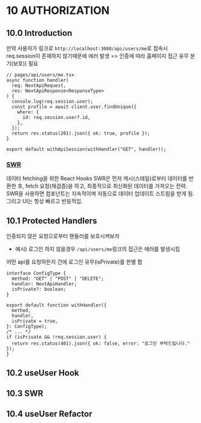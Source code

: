 # 10 AUTHORIZATION

## 10.0 Introduction

만약 사용자가 링크로 `http://localhost:3000/api/users/me`로 접속시 req.session이 존재하지 않기때문에 에러 발생
=> 인증에 따라 홈페이지 접근 유무 분기(보호)) 필요

```tsx
// pages/api/users/me.tsx
async function handler(
  req: NextApiRequest,
  res: NextApiResponse<ResponseType>
) {
  console.log(req.session.user);
  const profile = await client.user.findUnique({
    where: {
      id: req.session.user?.id,
    },
  });
  return res.status(201).json({ ok: true, profile });
}

export default withApiSession(withHandler("GET", handler));
```

### [SWR](https://swr.vercel.app/ko)

데이터 fetching을 위한 React Hooks
SWR은 먼저 캐시(스태일)로부터 데이터를 반환한 후, fetch 요청(재검증)을 하고, 최종적으로 최신화된 데이터를 가져오는 전략.
SWR을 사용하면 컴포넌트는 지속적이며 자동으로 데이터 업데이트 스트림을 받게 됨.
그리고 UI는 항상 빠르고 반응적임.

## 10.1 Protected Handlers

인증되지 않은 요청으로부터 핸들러를 보호시켜보자

- 예시) 로그인 하지 않을경우 `/api/users/me`링크의 접근은 에러를 발생시킴

어떤 api를 요청하든지 간에 로그인 유무(isPrivate)를 판별 함

```tsx
interface ConfigType {
  method: "GET" | "POST" | "DELETE";
  handler: NextApiHandler;
  isPrivate?: boolean;
}

export default function withHandler({
  method,
  handler,
  isPrivate = true,
}: ConfigType);
/* ... */
if (isPrivate && !req.session.user) {
  return res.status(401).json({ ok: false, error: "로그인 부탁드립니다." });
}
```

## 10.2 useUser Hook

## 10.3 SWR

## 10.4 useUser Refactor
